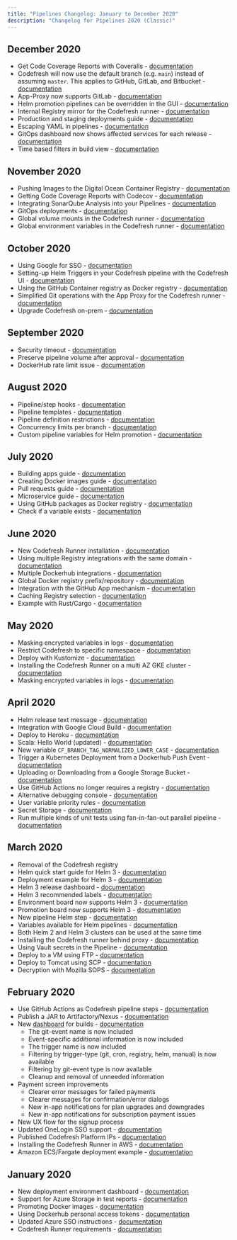 ```yaml
---
title: "Pipelines Changelog: January to December 2020"
description: "Changelog for Pipelines 2020 (Classic)"
---
```



## December 2020
- Get Code Coverage Reports with Coveralls - [documentation]({{site.baseurl}}/docs/example-catalog/ci-examples/coveralls-testing/)
- Codefresh will now use the default branch (e.g. `main`) instead of assuming `master`. This applies to GitHub, GitLab, and Bitbucket - [documentation]({{site.baseurl}}/docs/pipelines/steps/git-clone/)
- App-Proxy now supports GitLab - [documentation]({{site.baseurl}}/docs/installation/runner/install-codefresh-runner/#app-proxy-installation)
- Helm promotion pipelines can be overridden in the GUI  - [documentation]({{site.baseurl}}/docs/deployments/helm/helm-environment-promotion/#creating-a-custom-helm-board)
- Internal Registry mirror for the Codefresh runner - [documentation]({{site.baseurl}}/docs/installation/runner/install-codefresh-runner/#configure-internal-registry-mirror)
- Production and staging deployments guide - [documentation]({{site.baseurl}}/docs/ci-cd-guides/environment-deployments/)
- Escaping YAML in pipelines - [documentation]({{site.baseurl}}/docs/pipelines/what-is-the-codefresh-yaml/#escaping-strings)
- GitOps dashboard now shows affected services for each release - [documentation]({{site.baseurl}}/docs/ci-cd-guides/gitops-deployments/#working-with-the-gitops-dashboard)
- Time based filters in build view - [documentation]({{site.baseurl}}/docs/pipelines/monitoring-pipelines/#applying-filters-on-the-build-view)

## November 2020
- Pushing Images to the Digital Ocean Container Registry - [documentation]({{site.baseurl}}/docs/integrations/docker-registries/digital-ocean-container-registry/)
- Getting Code Coverage Reports with Codecov - [documentation]({{site.baseurl}}/docs/example-catalog/ci-examples/codecov-testing/)
- Integrating SonarQube Analysis into your Pipelines - [documentation]({{site.baseurl}}/docs/testing/sonarqube-integration/)
- GitOps deployments - [documentation]({{site.baseurl}}/docs/ci-cd-guides/gitops-deployments/)
- Global volume mounts in the Codefresh runner - [documentation](https://artifacthub.io/packages/helm/codefresh-runner/cf-runtime#custom-volume-mounts)
- Global environment variables in the Codefresh runner - [documentation](https://artifacthub.io/packages/helm/codefresh-runner/cf-runtime#custom-global-environment-variables)

## October 2020
- Using Google for SSO - [documentation]({{site.baseurl}}/docs/administration/single-sign-on/sso-google/)
- Setting-up Helm Triggers in your Codefresh pipeline with the Codefresh UI - [documentation]({{site.baseurl}}/docs/pipelines/triggers/helm-triggers/)
- Using the GitHub Container registry as Docker registry - [documentation]({{site.baseurl}}/docs/integrations/docker-registries/github-container-registry/)
- Simplified Git operations with the App Proxy for the Codefresh runner - [documentation]({{site.baseurl}}/docs/installation/runner/install-codefresh-runner/#app-proxy-installation)
- Upgrade Codefresh on-prem - [documentation]({{site.baseurl}}/docs/installation/codefresh-on-prem-upgrade/)

## September 2020
- Security timeout - [documentation]({{site.baseurl}}/docs/administration/account-user-management/access-control/#security-timeout)
- Preserve pipeline volume after approval - [documentation]({{site.baseurl}}/docs/pipelines/steps/approval/#keeping-the-shared-volume-after-an-approval)
- DockerHub rate limit issue - [documentation]({{site.baseurl}}/docs/kb/articles/dockerhub-rate-limit/)

## August 2020
- Pipeline/step hooks - [documentation]({{site.baseurl}}/docs/pipelines/hooks)
- Pipeline templates - [documentation]({{site.baseurl}}/docs/pipelines/pipelines/#using-pipeline-templates)
- Pipeline definition restrictions - [documentation]({{site.baseurl}}/docs/administration/access-control/#pipeline-definition-restrictions)
- Concurrency limits per branch - [documentation]({{site.baseurl}}/docs/pipelines/pipelines/#policies)
- Custom pipeline variables for Helm promotion - [documentation]({{site.baseurl}}/docs/deployments/helm/helm-environment-promotion/#promoting-helm-releases-with-the-ui)

## July 2020
- Building apps guide - [documentation]({{site.baseurl}}/docs/ci-cd-guides/packaging-compilation/)
- Creating Docker images guide - [documentation]({{site.baseurl}}/docs/ci-cd-guides/building-docker-images/)
- Pull requests guide - [documentation]({{site.baseurl}}/docs/ci-cd-guides/pull-request-branches/)
- Microservice guide - [documentation]({{site.baseurl}}/docs/ci-cd-guides/microservices/)
- Using GitHub packages as Docker registry - [documentation]({{site.baseurl}}/docs/integrations/docker-registries/github-packages/)
- Check if a variable exists - [documentation]({{site.baseurl}}/docs/pipelines/conditional-execution-of-steps/#execute-steps-according-to-the-presence-of-a-variable)

## June 2020
- New Codefresh Runner installation - [documentation]({{site.baseurl}}/docs/installation/runner/install-codefresh-runner/)
- Using multiple Registry integrations with the same domain - [documentation]({{site.baseurl}}/docs/ci-cd-guides/working-with-docker-registries/#working-with-multiple-registries-with-the-same-domain)
- Multiple Dockerhub integrations - [documentation]({{site.baseurl}}/docs/integrations/docker-registries/other-registries/)
- Global Docker registry prefix/repository - [documentation]({{site.baseurl}}/docs/integrations/docker-registries/#using-an-optional-repository-prefix)
- Integration with the GitHub App mechanism - [documentation]({{site.baseurl}}/docs/integrations/git-providers/#github-app)
- Caching Registry selection - [documentation]({{site.baseurl}}/docs/integrations/docker-registries/#internal-caching-registry)
- Example with Rust/Cargo - [documentation]({{site.baseurl}}/docs/example-catalog/ci-examples/rust/)

## May 2020
- Masking encrypted variables in logs - [documentation]({{site.baseurl}}/docs/pipelines/variables/#masking-variables-in-logs)
- Restrict Codefresh to specific namespace - [documentation]({{site.baseurl}}/docs/integrations/kubernetes/#restrict-codefresh-access-to-a-specific-namespace)
- Deploy with Kustomize - [documentation]({{site.baseurl}}/docs/example-catalog/cd-examples/deploy-with-kustomize/)
- Installing the Codefresh Runner on a multi AZ GKE cluster - [documentation]({{site.baseurl}}/docs/installation/runner/install-codefresh-runner/)
- Masking encrypted variables in logs - [documentation]({{site.baseurl}}/docs/pipelines/variables/#masking-variables-in-logs)

## April 2020
- Helm release text message - [documentation]({{site.baseurl}}/docs/deployments/helm/helm-releases-management/#showing-an-upgrade-message)
- Integration with Google Cloud Build - [documentation]({{site.baseurl}}/docs/integrations/gcloud-builder/)
- Deploy to Heroku - [documentation]({{site.baseurl}}/docs/example-catalog/cd-examples/deploy-to-heroku/)
- Scala: Hello World (updated) - [documentation]({{site.baseurl}}/docs/example-catalog/ci-examples/scala-hello-world/)
- New variable `CF_BRANCH_TAG_NORMALIZED_LOWER_CASE` - [documentation]({{site.baseurl}}/docs/pipelines/variables/#system-provided-variables)
- Trigger a Kubernetes Deployment from a Dockerhub Push Event - [documentation]({{site.baseurl}}/docs/example-catalog/cd-examples/trigger-a-k8s-deployment-from-docker-registry/)
- Uploading or Downloading from a Google Storage Bucket - [documentation]({{site.baseurl}}/docs/example-catalog/ci-examples/uploading-or-downloading-from-gs/)
- Use GitHub Actions no longer requires a registry - [documentation]({{site.baseurl}}/docs/integrations/github-actions/#how-it-works)
- Alternative debugging console - [documentation]({{site.baseurl}}/docs/pipelines/debugging-pipelines/#using-the-alternative-debug-window)
- User variable priority rules - [documentation]({{site.baseurl}}/docs/pipelines/variables/#user-provided-variables)
- Secret Storage - [documentation]({{site.baseurl}}/docs/pipelines/configuration/secrets-store/)
- Run multiple kinds of unit tests using fan-in-fan-out parallel pipeline - [documentation]({{site.baseurl}}/docs/example-catalog/ci-examples/fan-in-fan-out/)

## March 2020
- Removal of the Codefresh registry 
- Helm quick start guide for Helm 3  - [documentation]({{site.baseurl}}/docs/getting-started/helm-quick-start-guide/)
- Deployment example for Helm 3  - [documentation]({{site.baseurl}}/docs/yaml-examples/examples/helm/)
- Helm 3 release dashboard - [documentation]({{site.baseurl}}/docs/new-helm/helm-releases-management/#choosing-between-helm-2-and-helm-3-releases)
- Helm 3 recommended labels - [documentation]({{site.baseurl}}/docs/new-helm/helm-releases-management/#viewing-details-and-history-from-a-helm-release)
- Environment board now supports Helm 3 - [documentation]({{site.baseurl}}/docs/deploy-to-kubernetes/environment-dashboard/)
- Promotion board now supports Helm 3 - [documentation]({{site.baseurl}}/docs/new-helm/helm-environment-promotion/)
- New pipeline Helm step - [documentation]({{site.baseurl}}/docs/new-helm/using-helm-in-codefresh-pipeline/#examples)
- Variables available for Helm pipelines - [documentation]({{site.baseurl}}/docs/new-helm/helm-releases-management/#overriding-the-default-helm-actions)
- Both Helm 2 and Helm 3 clusters can be used at the same time
- Installing the Codefresh runner behind proxy - [documentation]({{site.baseurl}}/docs/enterprise/codefresh-runner/#installing-behind-a-proxy)
- Using Vault secrets in the Pipeline - [documentation]({{site.baseurl}}/docs/yaml-examples/examples/vault-secrets-in-the-pipeline/)
- Deploy to a VM using FTP - [documentation]({{site.baseurl}}/docs/yaml-examples/examples/transferring-php-ftp/)
- Deploy to Tomcat using SCP - [documentation]({{site.baseurl}}/docs/yaml-examples/examples/deploy-to-tomcat-via-scp/)
- Decryption with Mozilla SOPS - [documentation]({{site.baseurl}}/docs/yaml-examples/examples/decryption-with-mozilla-sops/)

## February 2020
- Use GitHub Actions as Codefresh pipeline steps - [documentation]({{site.baseurl}}/docs/integrations/github-actions/)
- Publish a JAR to Artifactory/Nexus - [documentation]({{site.baseurl}}/docs/example-catalog/ci-examples/publish-jar/)
- New [dashboard](https://g.codefresh.io/builds) for builds - [documentation]({{site.baseurl}}/docs/pipelines/monitoring-pipelines/)
  - The git-event name is now included
  - Event-specific additional information is now included
  - The trigger name is now included
  - Filtering by trigger-type (git, cron, registry, helm, manual) is now available
  - Filtering by git-event type is now available
  - Cleanup and removal of unneeded information
- Payment screen improvements
  - Clearer error messages for failed payments
  - Clearer messages for confirmation/error dialogs
  - New in-app notifications for plan upgrades and downgrades
  - New in-app notifications for subscription payment issues
- New UX flow for the signup process
- Updated OneLogin SSO support - [documentation]({{site.baseurl}}/docs/administration/single-sign-on/saml/saml-onelogin/)
- Published Codefresh Platform IPs - [documentation]({{site.baseurl}}/docs/integrations/kubernetes/#prerequisites)
- Installing the Codefresh Runner in AWS - [documentation]({{site.baseurl}}/docs/installation/runner/install-codefresh-runner/#installing-on-aws)
- Amazon ECS/Fargate deployment example - [documentation]({{site.baseurl}}/docs/integrations/amazon-web-services/)

## January 2020
- New deployment environment dashboard - [documentation]({{site.baseurl}}/docs/pipelines/deployment-environments)
- Support for Azure Storage in test reports - [documentation]({{site.baseurl}}/docs/testing/test-reports/#connecting-azure-storage)
- Promoting Docker images - [documentation]({{site.baseurl}}/docs/ci-cd-guides/working-with-docker-registries/#promoting-docker-images)
- Using Dockerhub personal access tokens - [documentation]({{site.baseurl}}/docs/integrations/docker-registries/docker-hub/)
- Updated Azure SSO instructions - [documentation]({{site.baseurl}}/docs/administration/single-sign-on/oidc/oidc-azure/)
- Codefresh Runner requirements - [documentation]({{site.baseurl}}/docs/installation/runner/install-codefresh-runner/)
